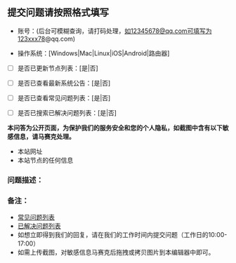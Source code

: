 ## 提交问题请按照格式填写

- 账号：(后台可模糊查询，请打码处理，如12345678@qq.com可填写为123xxx78@qq.com)

- 操作系统：[Windows|Mac|Linux|iOS|Android|路由器]

- [ ] 是否已更新节点列表：[是|否]

- [ ] 是否已查看最新系统公告：[是|否]

- [ ] 是否已查看常见问题列表：[是|否]

- [ ] 是否已搜索已解决问题列表：[是|否]

**本问答为公开页面，为保护我们的服务安全和您的个人隐私，如截图中含有以下敏感信息，请马赛克处理。**
- 本站网址
- 本站节点的任何信息

### 问题描述：



### 备注：
- [常见问题列表](https://github.com/cg3s/forum/wiki/)
- [已解决问题列表](https://github.com/cg3s/forum/issues?q=is%3Aissue+is%3Aclosed)
- 如想立即得到我们的回复，请在我们的工作时间内提交问题（工作日的10:00-17:00）
- 如需上传截图，对敏感信息马赛克后拖拽或拷贝图片到本编辑器中即可。
